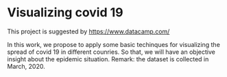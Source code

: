 # Visualizing covid 19

This project is suggested by https://www.datacamp.com/ 

In this work, we propose to apply some basic techinques for visualizing the spread of covid 19 in different counries. So that, we will have an objective insight about the epidemic situation. 
Remark: the dataset is collected in March, 2020. 
